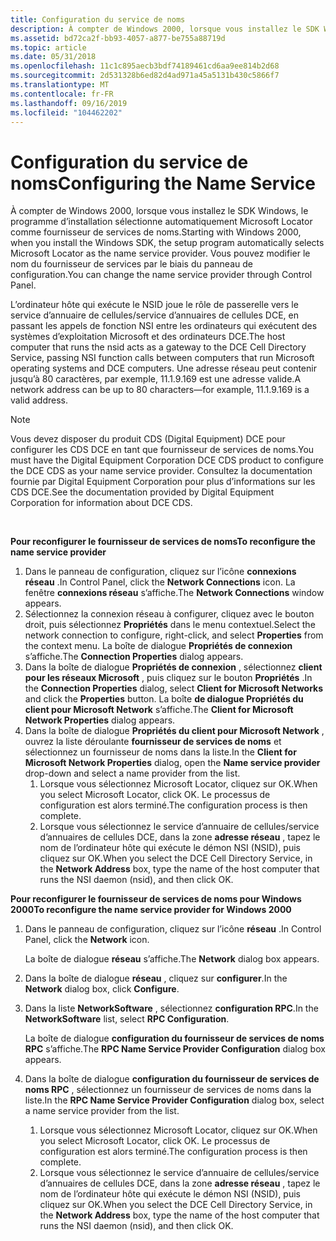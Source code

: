 ```yaml
---
title: Configuration du service de noms
description: À compter de Windows 2000, lorsque vous installez le SDK Windows, le programme d’installation sélectionne automatiquement Microsoft Locator comme fournisseur de services de noms. Vous pouvez modifier le nom du fournisseur de services par le biais du panneau de configuration.
ms.assetid: bd72ca2f-bb93-4057-a877-be755a88719d
ms.topic: article
ms.date: 05/31/2018
ms.openlocfilehash: 11c1c895aecb3bdf74189461cd6aa9ee814b2d68
ms.sourcegitcommit: 2d531328b6ed82d4ad971a45a5131b430c5866f7
ms.translationtype: MT
ms.contentlocale: fr-FR
ms.lasthandoff: 09/16/2019
ms.locfileid: "104462202"
---
```

# <a name="configuring-the-name-service"></a><span data-ttu-id="b42cb-104">Configuration du service de noms</span><span class="sxs-lookup"><span data-stu-id="b42cb-104">Configuring the Name Service</span></span>

<span data-ttu-id="b42cb-105">À compter de Windows 2000, lorsque vous installez le SDK Windows, le programme d’installation sélectionne automatiquement Microsoft Locator comme fournisseur de services de noms.</span><span class="sxs-lookup"><span data-stu-id="b42cb-105">Starting with Windows 2000, when you install the Windows SDK, the setup program automatically selects Microsoft Locator as the name service provider.</span></span> <span data-ttu-id="b42cb-106">Vous pouvez modifier le nom du fournisseur de services par le biais du panneau de configuration.</span><span class="sxs-lookup"><span data-stu-id="b42cb-106">You can change the name service provider through Control Panel.</span></span>

<span data-ttu-id="b42cb-107">L’ordinateur hôte qui exécute le NSID joue le rôle de passerelle vers le service d’annuaire de cellules/service d’annuaires de cellules DCE, en passant les appels de fonction NSI entre les ordinateurs qui exécutent des systèmes d’exploitation Microsoft et des ordinateurs DCE.</span><span class="sxs-lookup"><span data-stu-id="b42cb-107">The host computer that runs the nsid acts as a gateway to the DCE Cell Directory Service, passing NSI function calls between computers that run Microsoft operating systems and DCE computers.</span></span> <span data-ttu-id="b42cb-108">Une adresse réseau peut contenir jusqu’à 80 caractères, par exemple, 11.1.9.169 est une adresse valide.</span><span class="sxs-lookup"><span data-stu-id="b42cb-108">A network address can be up to 80 characters—for example, 11.1.9.169 is a valid address.</span></span>

> [!Note]  
> <span data-ttu-id="b42cb-109">Vous devez disposer du produit CDS (Digital Equipment) DCE pour configurer les CDS DCE en tant que fournisseur de services de noms.</span><span class="sxs-lookup"><span data-stu-id="b42cb-109">You must have the Digital Equipment Corporation DCE CDS product to configure the DCE CDS as your name service provider.</span></span> <span data-ttu-id="b42cb-110">Consultez la documentation fournie par Digital Equipment Corporation pour plus d’informations sur les CDS DCE.</span><span class="sxs-lookup"><span data-stu-id="b42cb-110">See the documentation provided by Digital Equipment Corporation for information about DCE CDS.</span></span>

 

<span data-ttu-id="b42cb-111">**Pour reconfigurer le fournisseur de services de noms**</span><span class="sxs-lookup"><span data-stu-id="b42cb-111">**To reconfigure the name service provider**</span></span>

1.  <span data-ttu-id="b42cb-112">Dans le panneau de configuration, cliquez sur l’icône **connexions réseau** .</span><span class="sxs-lookup"><span data-stu-id="b42cb-112">In Control Panel, click the **Network Connections** icon.</span></span> <span data-ttu-id="b42cb-113">La fenêtre **connexions réseau** s’affiche.</span><span class="sxs-lookup"><span data-stu-id="b42cb-113">The **Network Connections** window appears.</span></span>
2.  <span data-ttu-id="b42cb-114">Sélectionnez la connexion réseau à configurer, cliquez avec le bouton droit, puis sélectionnez **Propriétés** dans le menu contextuel.</span><span class="sxs-lookup"><span data-stu-id="b42cb-114">Select the network connection to configure, right-click, and select **Properties** from the context menu.</span></span> <span data-ttu-id="b42cb-115">La boîte de dialogue **Propriétés de connexion** s’affiche.</span><span class="sxs-lookup"><span data-stu-id="b42cb-115">The **Connection Properties** dialog appears.</span></span>
3.  <span data-ttu-id="b42cb-116">Dans la boîte de dialogue **Propriétés de connexion** , sélectionnez **client pour les réseaux Microsoft** , puis cliquez sur le bouton **Propriétés** .</span><span class="sxs-lookup"><span data-stu-id="b42cb-116">In the **Connection Properties** dialog, select **Client for Microsoft Networks** and click the **Properties** button.</span></span> <span data-ttu-id="b42cb-117">La boîte **de dialogue Propriétés du client pour Microsoft Network** s’affiche.</span><span class="sxs-lookup"><span data-stu-id="b42cb-117">The **Client for Microsoft Network Properties** dialog appears.</span></span>
4.  <span data-ttu-id="b42cb-118">Dans la boîte de dialogue **Propriétés du client pour Microsoft Network** , ouvrez la liste déroulante **fournisseur de services de noms** et sélectionnez un fournisseur de noms dans la liste.</span><span class="sxs-lookup"><span data-stu-id="b42cb-118">In the **Client for Microsoft Network Properties** dialog, open the **Name service provider** drop-down and select a name provider from the list.</span></span>
    1.  <span data-ttu-id="b42cb-119">Lorsque vous sélectionnez Microsoft Locator, cliquez sur OK.</span><span class="sxs-lookup"><span data-stu-id="b42cb-119">When you select Microsoft Locator, click OK.</span></span> <span data-ttu-id="b42cb-120">Le processus de configuration est alors terminé.</span><span class="sxs-lookup"><span data-stu-id="b42cb-120">The configuration process is then complete.</span></span>
    2.  <span data-ttu-id="b42cb-121">Lorsque vous sélectionnez le service d’annuaire de cellules/service d’annuaires de cellules DCE, dans la zone **adresse réseau** , tapez le nom de l’ordinateur hôte qui exécute le démon NSI (NSID), puis cliquez sur OK.</span><span class="sxs-lookup"><span data-stu-id="b42cb-121">When you select the DCE Cell Directory Service, in the **Network Address** box, type the name of the host computer that runs the NSI daemon (nsid), and then click OK.</span></span>

<span data-ttu-id="b42cb-122">**Pour reconfigurer le fournisseur de services de noms pour Windows 2000**</span><span class="sxs-lookup"><span data-stu-id="b42cb-122">**To reconfigure the name service provider for Windows 2000**</span></span>

1.  <span data-ttu-id="b42cb-123">Dans le panneau de configuration, cliquez sur l’icône **réseau** .</span><span class="sxs-lookup"><span data-stu-id="b42cb-123">In Control Panel, click the **Network** icon.</span></span>

    <span data-ttu-id="b42cb-124">La boîte de dialogue **réseau** s’affiche.</span><span class="sxs-lookup"><span data-stu-id="b42cb-124">The **Network** dialog box appears.</span></span>

2.  <span data-ttu-id="b42cb-125">Dans la boîte de dialogue **réseau** , cliquez sur **configurer**.</span><span class="sxs-lookup"><span data-stu-id="b42cb-125">In the **Network** dialog box, click **Configure**.</span></span>
3.  <span data-ttu-id="b42cb-126">Dans la liste **NetworkSoftware** , sélectionnez **configuration RPC**.</span><span class="sxs-lookup"><span data-stu-id="b42cb-126">In the **NetworkSoftware** list, select **RPC Configuration**.</span></span>

    <span data-ttu-id="b42cb-127">La boîte de dialogue **configuration du fournisseur de services de noms RPC** s’affiche.</span><span class="sxs-lookup"><span data-stu-id="b42cb-127">The **RPC Name Service Provider Configuration** dialog box appears.</span></span>

4.  <span data-ttu-id="b42cb-128">Dans la boîte de dialogue **configuration du fournisseur de services de noms RPC** , sélectionnez un fournisseur de services de noms dans la liste.</span><span class="sxs-lookup"><span data-stu-id="b42cb-128">In the **RPC Name Service Provider Configuration** dialog box, select a name service provider from the list.</span></span>
    1.  <span data-ttu-id="b42cb-129">Lorsque vous sélectionnez Microsoft Locator, cliquez sur OK.</span><span class="sxs-lookup"><span data-stu-id="b42cb-129">When you select Microsoft Locator, click OK.</span></span> <span data-ttu-id="b42cb-130">Le processus de configuration est alors terminé.</span><span class="sxs-lookup"><span data-stu-id="b42cb-130">The configuration process is then complete.</span></span>
    2.  <span data-ttu-id="b42cb-131">Lorsque vous sélectionnez le service d’annuaire de cellules/service d’annuaires de cellules DCE, dans la zone **adresse réseau** , tapez le nom de l’ordinateur hôte qui exécute le démon NSI (NSID), puis cliquez sur OK.</span><span class="sxs-lookup"><span data-stu-id="b42cb-131">When you select the DCE Cell Directory Service, in the **Network Address** box, type the name of the host computer that runs the NSI daemon (nsid), and then click OK.</span></span>

 

 




